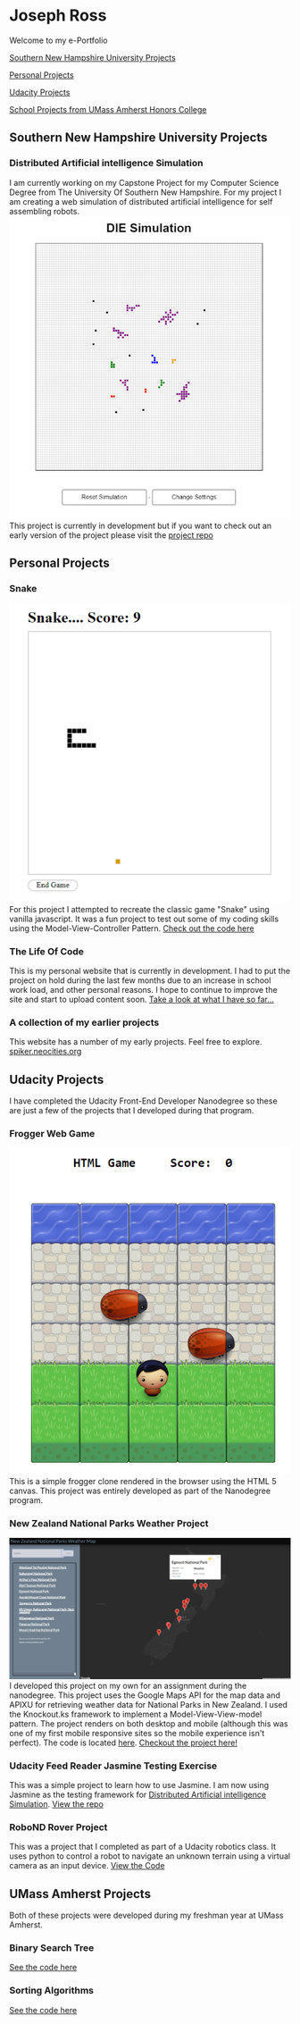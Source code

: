 # Joseph Ross
Welcome to my e-Portfolio

[Southern New Hampshire University Projects](#Southern-New-Hampshire-University-Projects)

[Personal Projects](#Personal-Projects)

[Udacity Projects](#Udacity-Projects)

[School Projects from UMass Amherst Honors College](#UMass-Amherst-Projects)

## Southern New Hampshire University Projects

### Distributed Artificial intelligence Simulation
I am currently working on my Capstone Project for my Computer Science Degree from The University Of Southern New Hampshire.  For my project I am creating a web simulation of distributed artificial intelligence for self assembling robots.  
![Distributed Artificial intelligence Simulation][die-simulation]
This project is currently in development but if you want to check out an early version of the project please visit the [project repo](https://github.com/joeross999/Distributed-Intelligence-Experiment)


## Personal Projects

### Snake 
![Snake][Snake]
For this project I attempted to recreate the classic game "Snake" using vanilla javascript.  It was a fun project to test out some of my coding skills using the Model-View-Controller Pattern.  [Check out the code here](https://github.com/joeross999/Snake)

### The Life Of Code
This is my personal website that is currently in development.  I had to put the project on hold during the last few months due to an increase in school work load, and other personal reasons. I hope to continue to improve the site and start to upload content soon.  [Take a look at what I have so far...](http://thelifeofcode.com)

### A collection of my earlier projects
This website has a number of my early projects.  Feel free to explore.
[spiker.neocities.org](https://spiker.neocities.org/)

## Udacity Projects
I have completed the Udacity Front-End Developer Nanodegree so these are just a few of the projects that I developed during that program.

### Frogger Web Game
![Frogger Web Game][frogger-sim]
This is a simple frogger clone rendered in the browser using the HTML 5 canvas.  This project was entirely developed as part of the Nanodegree program.

### New Zealand National Parks Weather Project
![New Zealand National Parks Weather Projec][New-Zealand-Weather-Project]
I developed this project on my own for an assignment during the nanodegree.  This project uses the Google Maps API for the map data and APIXU for retrieving weather data for National Parks in New Zealand.  I used the Knockout.ks framework to implement a Model-View-View-model pattern.  The project renders on both desktop and mobile (although this was one of my first mobile responsive sites so the mobile experience isn't perfect). The code is located [here](https://github.com/joeross999/New-Zealand-National-Parks-Weather-Project). [Checkout the project here!](https://spiker.neocities.org/NewZealandWeatherProject/index.html)

### Udacity Feed Reader Jasmine Testing Exercise
This was a simple project to learn how to use Jasmine.  I am now using Jasmine as the testing framework for [Distributed Artificial intelligence Simulation](#Distributed-Artificial-intelligence-Simulation).  [View the repo](https://github.com/joeross999/frontend-nanodegree-feedreader)

### RoboND Rover Project
This was a project that I completed as part of a Udacity robotics class.  It uses python to control a robot to navigate an unknown terrain using a virtual camera as an input device.  [View the Code](https://github.com/joeross999/RoboND-Rover-Project)

## UMass Amherst Projects
Both of these projects were developed during my freshman year at UMass Amherst.

### Binary Search Tree
[See the code here](https://github.com/joeross999/Binary-Search-Tree)

### Sorting Algorithms
[See the code here](https://github.com/joeross999/Sorting-Algorithms)


[die-simulation]: https://raw.githubusercontent.com/joeross999/joeross999.github.io/master/images/DIE-Simulation.PNG
[frogger-sim]:https://raw.githubusercontent.com/joeross999/joeross999.github.io/master/images/frogger.png
[New-Zealand-Weather-Project]:https://raw.githubusercontent.com/joeross999/joeross999.github.io/master/images/New-Zealand-Weather-Project.png
[Snake]:https://raw.githubusercontent.com/joeross999/joeross999.github.io/master/images/Snake.png